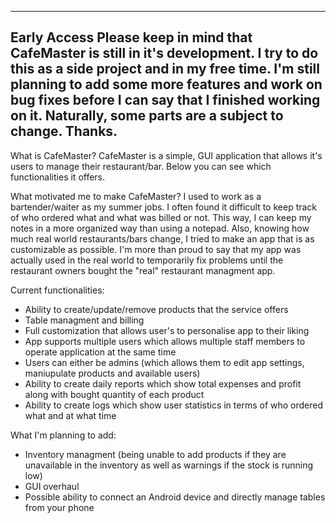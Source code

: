 --------------------
Early Access
Please keep in mind that CafeMaster is still in it's development. I try to do this as a side project and in my free time. I'm still planning to add some more features and work on bug fixes before I can say that I finished working on it. Naturally, some parts are a subject to change. Thanks.
--------------------

What is CafeMaster?
CafeMaster is a simple, GUI application that allows it's users to manage their restaurant/bar. Below you can see which functionalities it offers.

What motivated me to make CafeMaster?
I used to work as a bartender/waiter as my summer jobs. I often found it difficult to keep track of who ordered what and what was billed or not. This way, I can keep my notes in a more organized way than using a notepad. Also, knowing how much real world restaurants/bars change, I tried to make an app that is as customizable as possible. I'm more than proud to say that my app was actually used in the real world to temporarily fix problems until the restaurant owners bought the "real" restaurant managment app.

Current functionalities:
- Ability to create/update/remove products that the service offers
- Table managment and billing
- Full customization that allows user's to personalise app to their liking
- App supports multiple users which allows multiple staff members to operate application at the same time
- Users can either be admins (which allows them to edit app settings, maniupulate products and available users)
- Ability to create daily reports which show total expenses and profit along with bought quantity of each product
- Ability to create logs which show user statistics in terms of who ordered what and at what time

What I'm planning to add:
- Inventory managment (being unable to add products if they are unavailable in the inventory as well as warnings if the stock is running low)
- GUI overhaul
- Possible ability to connect an Android device and directly manage tables from your phone

